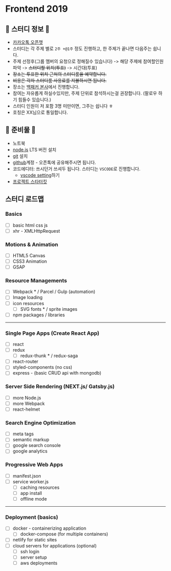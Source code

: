 # Frontend 2019

## 📌 스터디 정보 📌

- [카카오톡 오픈챗](https://open.kakao.com/o/g7uRQnp)
- 스터디는 각 주제 별로 `2주 +@1주` 정도 진행하고, 한 주제가 끝나면 다음주는 쉽니다.
- 주제 선정후(그룹 멤버의 요청으로 정해질수 있습니다) -> 해당 주제에 참여할인원 파악 -> ~~스터디할 위치(투표)~~ -> 시간대(투표)
- ~~장소는 투표한 위치 근처의 스터디룸을 예약합니다.~~
- ~~비용은 각자 스터디룸 사용료를 지불하시면 됩니다.~~
- 장소는 [백패커 본사](https://place.map.kakao.com/933608396)에서 진행합니다.
- 참여는 자유롭게 하실수있지만, 주제 단위로 참석하시는걸 권장합니다. (팔로우 하기 힘들수 있습니다.)
- 스터디 인원이 저 포함 3명 미만이면, 그주는 쉽니다 ㅎ
- 호칭은 XX님으로 통일합니다.

## 📌 준비물 📌

- 노트북
- [node.js](https://nodejs.org/ko/) LTS 버전 설치
- [git](https://git-scm.com/) 설치
- [github](https://github.com/)계정 - 오픈톡에 공유해주시면 됩니다.
- 코드에디터: 쓰시던거 쓰셔두 됩니다. 스터디는 `VSCODE`로 진행합니다.
  - [vscode setting](https://github.com/fe-grinder/fe2019/blob/master/settings/vscode.md)하기
- [프로젝트 스타터킷](https://github.com/fe-grinder/starter-parcel)

## 스터디 로드맵

### Basics

- [ ] basic html css js
- [ ] xhr - XMLHttpRequest

### Motions & Animation

- [ ] HTML5 Canvas
- [ ] CSS3 Animation
- [ ] GSAP

### Resource Managements

- [ ] Webpack * / Parcel / Gulp (automation)
- [ ] Image loading
- [ ] icon resources
  - [ ] SVG fonts * / sprite images
- [ ] npm packages / libraries

---

### Single Page Apps (Create React App)

- [ ] react
- [ ] redux
  - [ ] redux-thunk * / redux-saga
- [ ] react-router
- [ ] styled-components (no css)
- [ ] express - (basic CRUD api with mongodb)

### Server Side Rendering (NEXT.js/ Gatsby.js)

- [ ] more Node.js
- [ ] more Webpack
- [ ] react-helmet

### Search Engine Optimization

- [ ] meta tags
- [ ] semantic markup
- [ ] google search console
- [ ] google analytics

### Progressive Web Apps

- [ ] manifest.json
- [ ] service worker.js
  - [ ] caching resources
  - [ ] app install
  - [ ] offline mode

---

### Deployment (basics)

- [ ] docker - containerizing application
  - [ ] docker-compose (for multiple containers)
- [ ] netlify for static sites
- [ ] cloud servers for applications (optional)
  - [ ] ssh login
  - [ ] server setup
  - [ ] aws deployments
